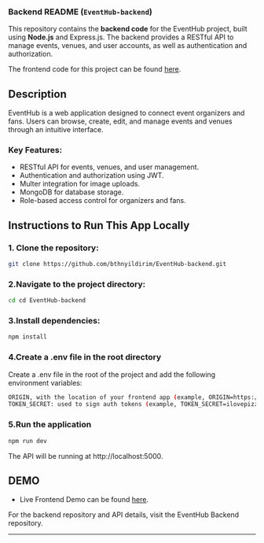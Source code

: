 ### **Backend README (`EventHub-backend`)**

This repository contains the **backend code** for the EventHub project, built using **Node.js** and Express.js. The backend provides a RESTful API to manage events, venues, and user accounts, as well as authentication and authorization.

The frontend code for this project can be found [here](https://github.com/bthnyildirim/EventHub-frontend).

## Description

EventHub is a web application designed to connect event organizers and fans. Users can browse, create, edit, and manage events and venues through an intuitive interface.

### Key Features:

- RESTful API for events, venues, and user management.
- Authentication and authorization using JWT.
- Multer integration for image uploads.
- MongoDB for database storage.
- Role-based access control for organizers and fans.

## Instructions to Run This App Locally

### 1. Clone the repository:

```bash
git clone https://github.com/bthnyildirim/EventHub-backend.git
```

### 2.Navigate to the project directory:

```bash
cd cd EventHub-backend
```

### 3.Install dependencies:

```bash
npm install
```

### 4.Create a .env file in the root directory

Create a .env file in the root of the project and add the following environment variables:

```bash
ORIGIN, with the location of your frontend app (example, ORIGIN=https://mycoolapp.netlify.com)
TOKEN_SECRET: used to sign auth tokens (example, TOKEN_SECRET=ilovepizza)
```

### 5.Run the application

```bash
npm run dev
```

The API will be running at http://localhost:5000.

## DEMO

- Live Frontend Demo can be found [here](https://eventhub-project.netlify.app).

For the backend repository and API details, visit the EventHub Backend repository.

---
